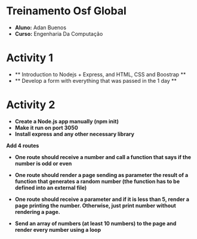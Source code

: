 # Treinamento Osf Global

- **Aluno:** Adan Buenos 
- **Curso:** Engenharia Da Computação

# Activity 1

- ** Introduction to Nodejs + Express, and HTML, CSS and Boostrap **
- ** Develop a form with everything that was passed in the 1 day **

# Activity 2

- **Create a Node.js app manually (npm init)**
- **Make it run on port 3050**
- **Install express and any other necessary library**

**Add 4 routes**

- **One route should receive a number and call a function that says if the number is odd or even**

- **One route should render a page sending as parameter the result of a function that generates a random number (the function has to be defined into an external file)**

- **One route should receive a parameter and if it is less than 5, render a page printing the number. Otherwise, just print number without rendering a page.**

- **Send an array of numbers (at least 10 numbers) to the page and render every number using a loop**
